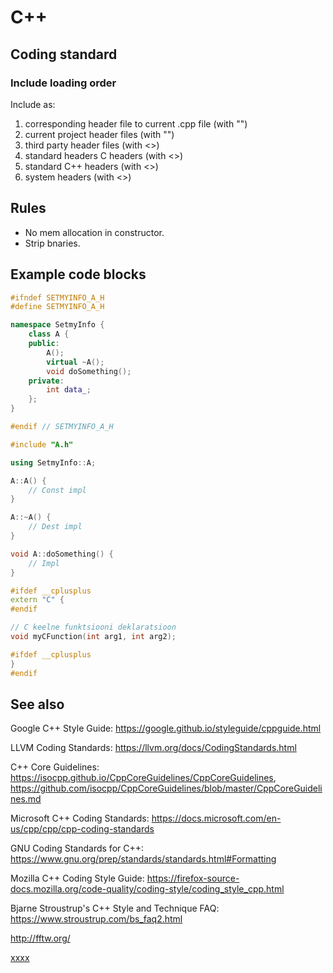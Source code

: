 # C++

## Coding standard

### Include loading order

Include as:

1. corresponding header file to current .cpp file (with "")
2. current project header files (with "")
3. third party header files (with <>)
4. standard headers C headers (with <>)
5. standard C++ headers (with <>)
6. system headers (with <>)

## Rules

* No mem allocation in constructor.
* Strip bnaries.

## Example code blocks

```cpp
#ifndef SETMYINFO_A_H
#define SETMYINFO_A_H

namespace SetmyInfo {
    class A {
    public:
        A();
        virtual ~A();
        void doSomething();
    private:
        int data_;
    };
}

#endif // SETMYINFO_A_H
````

```cpp
#include "A.h"

using SetmyInfo::A;

A::A() {
    // Const impl
}

A::~A() {
    // Dest impl
}

void A::doSomething() {
    // Impl
}
````

```cpp
#ifdef __cplusplus
extern "C" {
#endif

// C keelne funktsiooni deklaratsioon
void myCFunction(int arg1, int arg2);

#ifdef __cplusplus
}
#endif
```

## See also

Google C++ Style Guide: https://google.github.io/styleguide/cppguide.html

LLVM Coding Standards: https://llvm.org/docs/CodingStandards.html

C++ Core
Guidelines: https://isocpp.github.io/CppCoreGuidelines/CppCoreGuidelines, https://github.com/isocpp/CppCoreGuidelines/blob/master/CppCoreGuidelines.md

Microsoft C++ Coding Standards: https://docs.microsoft.com/en-us/cpp/cpp/cpp-coding-standards

GNU Coding Standards for C++: https://www.gnu.org/prep/standards/standards.html#Formatting

Mozilla C++ Coding Style Guide: https://firefox-source-docs.mozilla.org/code-quality/coding-style/coding_style_cpp.html

Bjarne Stroustrup's C++ Style and Technique FAQ: https://www.stroustrup.com/bs_faq2.html

http://fftw.org/

[xxxx](http://yyyyy)
